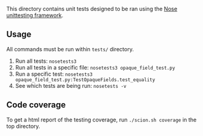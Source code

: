 This directory contains unit tests designed to be ran using the [Nose
unittesting framework](http://nose.readthedocs.org/en/latest/index.html).

## Usage
All commands must be run within `tests/` directory.

1. Run all tests: `nosetests3`
1. Run all tests in a specific file: `nosetests3 opaque_field_test.py`
1. Run a specific test: `nosetests3 opaque_field_test.py:TestOpaqueFields.test_equality`
1. See which tests are being run: `nosetests -v`

## Code coverage
To get a html report of the testing coverage, run `./scion.sh coverage` in the
top directory.
